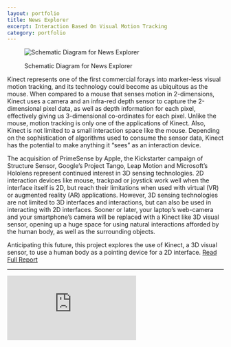 ```yaml
---
layout: portfolio
title: News Explorer
excerpt: Interaction Based On Visual Motion Tracking
category: portfolio
---
```


<figure>
	<img src="https://dl.dropboxusercontent.com/u/29814148/toughspirit-blog-files/portfolio/umsi/SI515/news%20explorer.png" class="img-responsive" title="Schematic Diagram for News Explorer" alt="Schematic Diagram for News Explorer" style="margin-bottom: 15px;"/>
	<figcaption>Schematic Diagram for News Explorer</figcaption>
</figure>

Kinect represents one of the first commercial forays into marker-less visual motion tracking, and its technology could become as ubiquitous as the mouse. When compared to a mouse that senses motion in 2-dimensions, Kinect uses a camera and an infra-red depth sensor to capture the 2-dimensional pixel data, as well as depth information for each pixel, effectively giving us 3-dimensional co-ordinates for each pixel. Unlike the mouse, motion tracking is only one of the applications of Kinect. Also, Kinect is not limited to a small interaction space like the mouse. Depending on the sophistication of algorithms used to consume the sensor data, Kinect has the potential to make anything it “sees” as an interaction device.

The acquisition of PrimeSense by Apple, the Kickstarter campaign of Structure Sensor, Google’s Project Tango, Leap Motion and Microsoft’s Hololens represent continued interest in 3D sensing technologies. 2D interaction devices like mouse, trackpad or joystick work well when the interface itself is 2D, but reach their limitations when used with virtual (VR) or augmented reality (AR) applications. However, 3D sensing technologies are not limited to 3D interfaces and interactions, but can also be used in interacting with 2D interfaces. Sooner or later, your laptop’s web-camera and your smartphone’s camera will be replaced with a Kinect like 3D visual sensor, opening up a huge space for using natural interactions afforded by the human body, as well as the surrounding objects.

Anticipating this future, this project explores the use of Kinect, a 3D visual sensor, to use a human body as a pointing device for a 2D interface. <a href="https://dl.dropboxusercontent.com/u/29814148/toughspirit-blog-files/portfolio/umsi/SI515/Visual%20Motion%20Tracking%20-%20News%20Explorer.pdf" target="_blank">Read Full Report</a>

---

<!-- 4:3 aspect ratio -->
<div class="embed-responsive embed-responsive-4by3" style="padding-bottom: 73.8%;">
  <iframe class="embed-responsive-item" 
      src="https://player.vimeo.com/video/193001132?badge=0&byline=0&portrait=0&title=0"
      frameborder="0" webkitallowfullscreen mozallowfullscreen allowfullscreen></iframe>
</div>
